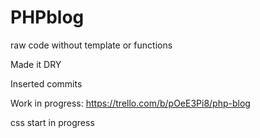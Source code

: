 # PHPblog


raw code without template or functions

Made it DRY

Inserted commits



Work in progress: https://trello.com/b/pOeE3Pi8/php-blog


css start in progress
